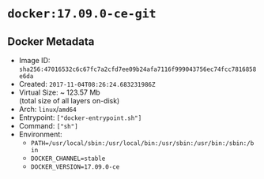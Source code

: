 # `docker:17.09.0-ce-git`

## Docker Metadata

- Image ID: `sha256:47016532c6c67fc7a2cfd7ee09b24afa7116f999043756ec74fcc7816858e6da`
- Created: `2017-11-04T08:26:24.683231986Z`
- Virtual Size: ~ 123.57 Mb  
  (total size of all layers on-disk)
- Arch: `linux`/`amd64`
- Entrypoint: `["docker-entrypoint.sh"]`
- Command: `["sh"]`
- Environment:
  - `PATH=/usr/local/sbin:/usr/local/bin:/usr/sbin:/usr/bin:/sbin:/bin`
  - `DOCKER_CHANNEL=stable`
  - `DOCKER_VERSION=17.09.0-ce`
